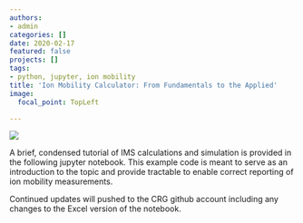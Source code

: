 ```yaml
---
authors:
- admin
categories: []
date: 2020-02-17
featured: false
projects: []
tags:
- python, jupyter, ion mobility
title: 'Ion Mobility Calculator: From Fundamentals to the Applied'
image:
  focal_point: TopLeft

---
```

![](/img/Collisions.png)

A brief, condensed tutorial of IMS calculations and simulation is provided in the following jupyter notebook. This example code is meant to serve as an introduction to the topic and provide tractable to enable correct reporting of ion mobility measurements.

Continued updates will pushed to the CRG github account including any changes to the Excel version of the notebook.

<script src="https://gist.github.com/bhclowers/8e2aa19814570fe3ff27763a6cc01109.js">style="border:none;"</script>